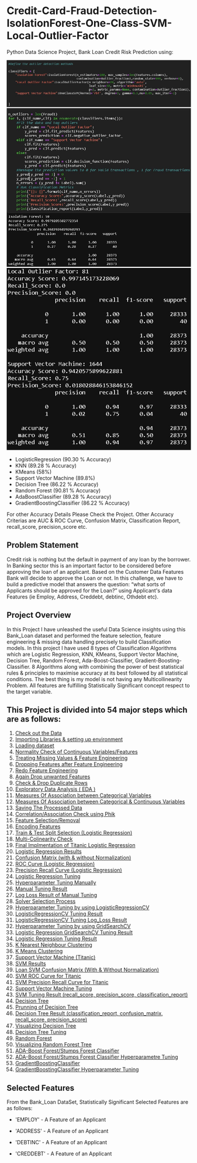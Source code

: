 # Credit-Card-Fraud-Detection-IsolationForest-One-Class-SVM-Local-Outlier-Factor
Python Data Science Project, Bank Loan Credit Risk Prediction using:

![](Images/Cr1.JPG)
![](Images/Cr2.JPG)
![](Images/Cr3.JPG)

- LogisticRegression (90.30 % Accuracy)
- KNN (89.28 % Accuracy)
- KMeans (58%)
- Support Vector Machine (89.8%)
- Decision Tree (86.22 % Accuracy)
- Random Forest (90.81 % Accuracy)
- AdaBoostClassifier (89.28 % Accuracy)
- GradientBoostingClassifier (86.22 % Accuracy)

For other Accuracy Details Please Check the Project. Other Accuracy Criterias are AUC & ROC Curve, Confusion Matrix, Classification Report, recall_score, precision_score etc.

## Problem Statement
Credit risk is nothing but the default in payment of any loan by the borrower. In Banking sector this is an important factor to be considered before approving the loan of an applicant. Based on the Customer Data Features Bank will decide to approve the Loan or not.
In this challenge, we have to build a predictive model that answers the question: “what sorts of Applicants should be approved for the Loan?” using Applicant's data Features (ie Employ, Address, Creddebt, debtinc, Othdebt etc).

## Project Overview
In this Project I have unleashed the useful Data Science insights using this Bank_Loan dataset and performed the feature selection, feature engineering & missing data handling precisely to build Classification models. In this project I have used 8 types of Classification Algorithms which are Logistic Regression, KNN, KMeans, Support Vector Machine, Decision Tree, Random Forest, Ada-Boost-Classifier, Gradient-Boosting-Classifier. 8 Algorithms along with combining the power of best statistical rules & principles to maximise accuracy at its best followed by all statistical conditions. The best thing is my model is not having any Multicollinearity Problem. All features are fulfilling Statistically Significant concept respect to the target variable.

## This Project is divided into 54 major steps which are as follows:
1. [Check out the Data](#data-check)
2. [Importing Libraries & setting up environment](#imp-lib)
3. [Loading dataset](#data-load)
4. [Normality Check of Continuous Variables/Features](#norm-check)
5. [Treating Missing Values & Feature Engineering](#miss-val)
6. [Dropping Features after Feature Engineering](#drop-feature)
7. [Redo Feature Engineering](#redo-feature)
8. [Again Drop unwanted Features](#again-drop)
9. [Check & Drop Duplicate Rows](#drop-dupli)
10. [Exploratory Data Analysis ( EDA )](#data-expo)
11. [Measures Of Association between Categorical Variables](#cate-asso)
12. [Measures Of Association between Categorical & Continuous Variables](#cate-continu)
13. [Saving The Processed Data](#save-data)
14. [Correlation/Association Check using Phik](#corr-check)
15. [Feature Selection/Removal](#feature-removal)
16. [Encoding Features](#feature-removal)
17. [Train & Test Split Selection (Logistic Regression)](#train-split)
18. [Multi-Colinearity Check](#multi-check)
19. [Final Implmentation of Titanic Logistic Regression](#final-model)
20. [Logistic Regression Results](#log-result)
21. [Confusion Matrix (with & without Normalization)](#conf-norm)
22. [ROC Curve (Logistic Regression)](#ROC-Curve)
23. [Precision Recall Curve (Logistic Regression)](#Recall-Curve)
24. [Logistic Regression Tuning](#Log-Tuning)
26. [Hyperparameter Tuning Manually](#Manual-Tuning)
27. [Manual Tuning Result](#Manual-Result)
28. [Log Loss Result of Manual Tuning](#LogLoss-Result)
29. [Solver Selection Process](#Solver-Selection)
30. [Hyperparameter Tuning by using LogisticRegressionCV](#Tuning-LogisticRegressionCV)
31. [LogisticRegressionCV Tuning Result](#Tuning-Result)
31. [LogisticRegressionCV Tuning Log_Loss Result](#Loss-Result)
32. [Hyperparameter Tuning by using GridSearchCV](#Tuning-GridSearchCV)
33. [Logistic Regression GridSearchCV Tuning Result](#Result-GridSearchCV)
25. [Logistic Regression Tuning Result](#Log-TuningResult)
26. [K Nearest Neighbour Clustering](#K-NN)
26. [K Means Clustering](#K-Means)
26. [Support Vector Machine (Titanic)](#Titanic-SVM)
27. [SVM Results](#SVM-Result)
28. [Loan SVM Confusion Matrix (With & Without Normalization)](#SVM-Matrix)
29. [SVM ROC Curve for Titanic](#SVM-ROC)
30. [SVM Precision Recall Curve for Titanic](#SVM-Precision)
31. [Support Vector Machine Tuning](#SVM-Tuning)
32. [SVM Tuning Result (recall_score, precision_score, classification_report)](#SVM-TuneResult)
33. [Decision Tree](#Decision-Tree)
33. [Prunning of Decision Tree](#Decision-Tree)
34. [Decision Tree Result (classification_report, confusion_matrix, recall_score, precision_score)](#Decision-Result)
35. [Visualizing Decision Tree](#Viz-Tree)
36. [Decision Tree Tuning](#Tree-Tuning)
37. [Random Forest](#Random-Forest)
38. [Visualizing Random Forest Tree](#Viz-Tree)
39. [ADA-Boost Forest/Stumps Forest Classifier](#ADA-Boost)
40. [ADA-Boost Forest/Stumps Forest Classifier Hyperparametre Tuning](#ADA-Boost)
41. [GradientBoostingClassifier](#Gradient-Boosting)
43. [GradientBoostingClassifier Hyperparameter Tuning](#Gradient-Tune)

## Selected Features
From the Bank_Loan DataSet, Statistically Significant Selected Features are as follows:

- 'EMPLOY' - A Feature of an Applicant

- 'ADDRESS' - A Feature of an Applicant

- 'DEBTINC' - A Feature of an Applicant

- 'CREDDEBT' - A Feature of an Applicant
